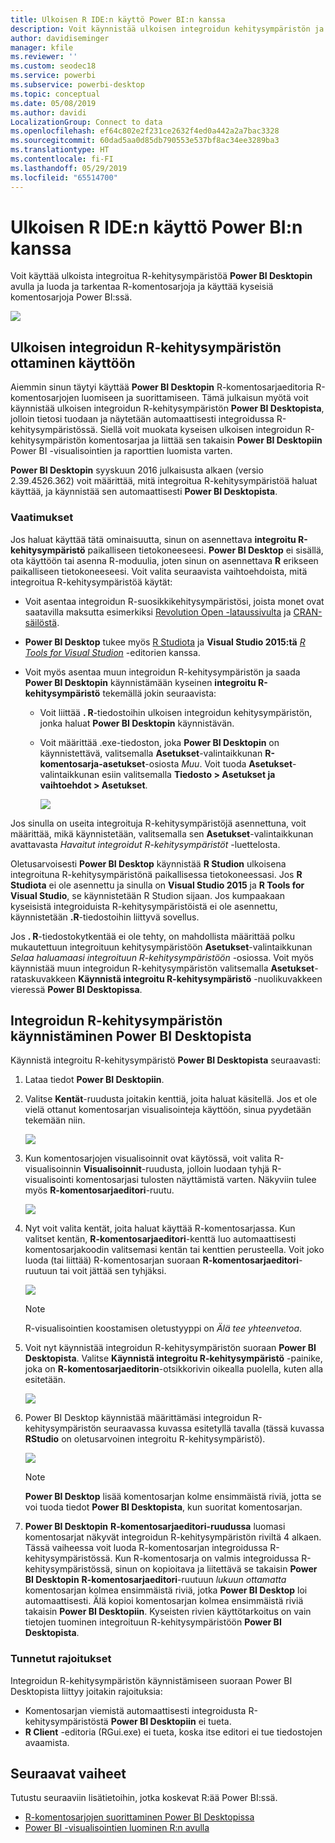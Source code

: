 ```yaml
---
title: Ulkoisen R IDE:n käyttö Power BI:n kanssa
description: Voit käynnistää ulkoisen integroidun kehitysympäristön ja käyttää sitä Power BI:n avulla
author: davidiseminger
manager: kfile
ms.reviewer: ''
ms.custom: seodec18
ms.service: powerbi
ms.subservice: powerbi-desktop
ms.topic: conceptual
ms.date: 05/08/2019
ms.author: davidi
LocalizationGroup: Connect to data
ms.openlocfilehash: ef64c802e2f231ce2632f4ed0a442a2a7bac3328
ms.sourcegitcommit: 60dad5aa0d85db790553e537bf8ac34ee3289ba3
ms.translationtype: HT
ms.contentlocale: fi-FI
ms.lasthandoff: 05/29/2019
ms.locfileid: "65514700"
---
```

# <a name="use-an-external-r-ide-with-power-bi"></a>Ulkoisen R IDE:n käyttö Power BI:n kanssa
Voit käyttää ulkoista integroitua R-kehitysympäristöä **Power BI Desktopin** avulla ja luoda ja tarkentaa R-komentosarjoja ja käyttää kyseisiä komentosarjoja Power BI:ssä.

![](media/desktop-r-ide/r-ide_1a.png)

## <a name="enable-an-external-r-ide"></a>Ulkoisen integroidun R-kehitysympäristön ottaminen käyttöön
Aiemmin sinun täytyi käyttää **Power BI Desktopin** R-komentosarjaeditoria R-komentosarjojen luomiseen ja suorittamiseen. Tämä julkaisun myötä voit käynnistää ulkoisen integroidun R-kehitysympäristön **Power BI Desktopista**, jolloin tietosi tuodaan ja näytetään automaattisesti integroidussa R-kehitysympäristössä. Siellä voit muokata kyseisen ulkoisen integroidun R-kehitysympäristön komentosarjaa ja liittää sen takaisin **Power BI Desktopiin** Power BI -visualisointien ja raporttien luomista varten.

**Power BI Desktopin** syyskuun 2016 julkaisusta alkaen (versio 2.39.4526.362) voit määrittää, mitä integroitua R-kehitysympäristöä haluat käyttää, ja käynnistää sen automaattisesti **Power BI Desktopista**.

### <a name="requirements"></a>Vaatimukset
Jos haluat käyttää tätä ominaisuutta, sinun on asennettava **integroitu R-kehitysympäristö** paikalliseen tietokoneeseesi. **Power BI Desktop** ei sisällä, ota käyttöön tai asenna R-moduulia, joten sinun on asennettava **R** erikseen paikalliseen tietokoneeseesi. Voit valita seuraavista vaihtoehdoista, mitä integroitua R-kehitysympäristöä käytät:

* Voit asentaa integroidun R-suosikkikehitysympäristösi, joista monet ovat saatavilla maksutta esimerkiksi [Revolution Open -lataussivulta](https://mran.revolutionanalytics.com/download/) ja [CRAN-säilöstä](https://cran.r-project.org/bin/windows/base/).
* **Power BI Desktop** tukee myös [R Studiota](https://www.rstudio.com/) ja **Visual Studio 2015:tä** [*R Tools for Visual Studion*](https://beta.visualstudio.com/vs/rtvs/) -editorien kanssa.
* Voit myös asentaa muun integroidun R-kehitysympäristön ja saada **Power BI Desktopin** käynnistämään kyseinen **integroitu R-kehitysympäristö** tekemällä jokin seuraavista:
  
  * Voit liittää **. R**-tiedostoihin ulkoisen integroidun kehitysympäristön, jonka haluat **Power BI Desktopin** käynnistävän.
  * Voit määrittää .exe-tiedoston, joka **Power BI Desktopin** on käynnistettävä, valitsemalla **Asetukset**-valintaikkunan **R-komentosarja-asetukset**-osiosta *Muu*. Voit tuoda **Asetukset**-valintaikkunan esiin valitsemalla **Tiedosto > Asetukset ja vaihtoehdot > Asetukset**.
    
    ![](media/desktop-r-ide/r-ide_1b.png)

Jos sinulla on useita integroituja R-kehitysympäristöjä asennettuna, voit määrittää, mikä käynnistetään, valitsemalla sen **Asetukset**-valintaikkunan avattavasta *Havaitut integroidut R-kehitysympäristöt* -luettelosta.

Oletusarvoisesti **Power BI Desktop** käynnistää **R Studion** ulkoisena integroituna R-kehitysympäristönä paikallisessa tietokoneessasi. Jos **R Studiota** ei ole asennettu ja sinulla on **Visual Studio 2015** ja **R Tools for Visual Studio**, se käynnistetään R Studion sijaan. Jos kumpaakaan kyseisistä integroiduista R-kehitysympäristöistä ei ole asennettu, käynnistetään **.R**-tiedostoihin liittyvä sovellus.

Jos **. R**-tiedostokytkentää ei ole tehty, on mahdollista määrittää polku mukautettuun integroituun kehitysympäristöön **Asetukset**-valintaikkunan *Selaa haluamaasi integroituun R-kehitysympäristöön* -osiossa. Voit myös käynnistää muun integroidun R-kehitysympäristön valitsemalla **Asetukset**-rataskuvakkeen **Käynnistä integroitu R-kehitysympäristö** -nuolikuvakkeen vieressä **Power BI Desktopissa**.

## <a name="launch-an-r-ide-from-power-bi-desktop"></a>Integroidun R-kehitysympäristön käynnistäminen Power BI Desktopista
Käynnistä integroitu R-kehitysympäristö **Power BI Desktopista** seuraavasti:

1. Lataa tiedot **Power BI Desktopiin**.
2. Valitse **Kentät**-ruudusta joitakin kenttiä, joita haluat käsitellä. Jos et ole vielä ottanut komentosarjan visualisointeja käyttöön, sinua pyydetään tekemään niin.
   
   ![](media/desktop-r-ide/r-ide_3.png)
3. Kun komentosarjojen visualisoinnit ovat käytössä, voit valita R-visualisoinnin **Visualisoinnit**-ruudusta, jolloin luodaan tyhjä R-visualisointi komentosarjasi tulosten näyttämistä varten. Näkyviin tulee myös **R-komentosarjaeditori**-ruutu.
   
   ![](media/desktop-r-ide/r-ide_4.png)
4. Nyt voit valita kentät, joita haluat käyttää R-komentosarjassa. Kun valitset kentän, **R-komentosarjaeditori**-kenttä luo automaattisesti komentosarjakoodin valitsemasi kentän tai kenttien perusteella. Voit joko luoda (tai liittää) R-komentosarjan suoraan **R-komentosarjaeditori**-ruutuun tai voit jättää sen tyhjäksi.
   
   ![](media/desktop-r-ide/r-ide_5.png)
   
   > [!NOTE]
   > R-visualisointien koostamisen oletustyyppi on *Älä tee yhteenvetoa*.
   > 
   > 
5. Voit nyt käynnistää integroidun R-kehitysympäristön suoraan **Power BI Desktopista**. Valitse **Käynnistä integroitu R-kehitysympäristö** -painike, joka on **R-komentosarjaeditorin**-otsikkorivin oikealla puolella, kuten alla esitetään.
   
   ![](media/desktop-r-ide/r-ide_6.png)
6. Power BI Desktop käynnistää määrittämäsi integroidun R-kehitysympäristön seuraavassa kuvassa esitetyllä tavalla (tässä kuvassa **RStudio** on oletusarvoinen integroitu R-kehitysympäristö).
   
   ![](media/desktop-r-ide/r-ide_7.png)
   
   > [!NOTE]
   > **Power BI Desktop** lisää komentosarjan kolme ensimmäistä riviä, jotta se voi tuoda tiedot **Power BI Desktopista**, kun suoritat komentosarjan.
   > 
   > 
7. **Power BI Desktopin** **R-komentosarjaeditori-ruudussa** luomasi komentosarjat näkyvät integroidun R-kehitysympäristön riviltä 4 alkaen. Tässä vaiheessa voit luoda R-komentosarjan integroidussa R-kehitysympäristössä. Kun R-komentosarja on valmis integroidussa R-kehitysympäristössä, sinun on kopioitava ja liitettävä se takaisin **Power BI Desktopin** **R-komentosarjaeditori**-ruutuun *lukuun ottamatta* komentosarjan kolmea ensimmäistä riviä, jotka **Power BI Desktop** loi automaattisesti. Älä kopioi komentosarjan kolmea ensimmäistä riviä takaisin **Power BI Desktopiin**. Kyseisten rivien käyttötarkoitus on vain tietojen tuominen integroituun R-kehitysympäristöön **Power BI Desktopista**.

### <a name="known-limitations"></a>Tunnetut rajoitukset
Integroidun R-kehitysympäristön käynnistämiseen suoraan Power BI Desktopista liittyy joitakin rajoituksia:

* Komentosarjan viemistä automaattisesti integroidusta R-kehitysympäristöstä **Power BI Desktopiin** ei tueta.
* **R Client** -editoria (RGui.exe) ei tueta, koska itse editori ei tue tiedostojen avaamista.

## <a name="next-steps"></a>Seuraavat vaiheet
Tutustu seuraaviin lisätietoihin, jotka koskevat R:ää Power BI:ssä.

* [R-komentosarjojen suorittaminen Power BI Desktopissa](desktop-r-scripts.md)
* [Power BI -visualisointien luominen R:n avulla](desktop-r-visuals.md)

